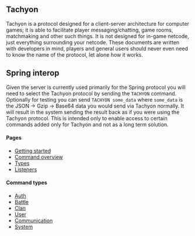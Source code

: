 ## Tachyon
Tachyon is a protocol designed for a client-server architecture for computer games; it is able to facilitate player messaging/chatting, game rooms, matchmaking and other such things. It is not designed for in-game netcode, just everything surrounding your netcode. These documents are written with developers in mind, players and general users should never even need to know the name of the protocol, let alone how it works.

## Spring interop
Given the server is currently used primarily for the Spring protocol you will need to select the Tachyon protocol by sending the `TACHYON` command. Optionally for testing you can send `TACHYON some_data` where `some_data` is the JSON -> Gzip -> Base64 data you would send via Tachyon normally. It will result in the system sending the result back as if you were using the Tachyon protocol. This is intended only to enable access to certain commands added only for Tachyon and not as a long term solution.

#### Pages
- [Getting started](getting_started.md)
- [Command overview](overview.md)
- [Types](types.md)
- [Listeners](listeners.md)

#### Command types
- [Auth](auth.md)
- [Battle](battle.md)
- [Clan](clan.md)
- [User](user.md)
- [Communication](communication.md)
- [System](system.md)
